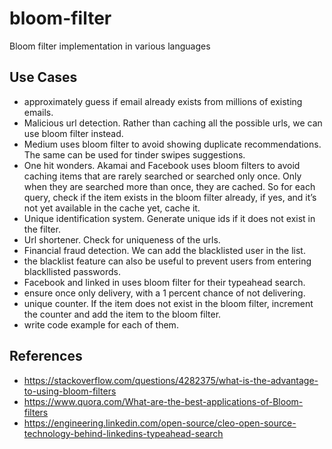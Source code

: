 # bloom-filter
Bloom filter implementation in various languages


## Use Cases
- approximately guess if email already exists from millions of existing emails.
- Malicious url detection. Rather than caching all the possible urls, we can use bloom filter instead.
- Medium uses bloom filter to avoid showing duplicate recommendations. The same can be used for tinder swipes suggestions.
- One hit wonders. Akamai and Facebook uses bloom filters to avoid caching items that are rarely searched or searched only once. Only when they are searched more than once, they are cached. So for each query, check if the item exists in the bloom filter already, if yes, and it’s not yet available in the cache yet, cache it.
- Unique identification system. Generate unique ids if it does not exist in the filter.
- Url shortener. Check for uniqueness of the urls.
- Financial fraud detection. We can add the blacklisted user in the list.
- the blacklist feature can also be useful to prevent users from entering blackllisted passwords.
- Facebook and linked in uses bloom filter for their typeahead search.
- ensure once only delivery, with a 1 percent chance of not delivering.
- unique counter. If the item does not exist in the bloom filter, increment the counter and add the item to the bloom filter.
- write code example for each of them.

## References

- https://stackoverflow.com/questions/4282375/what-is-the-advantage-to-using-bloom-filters
- https://www.quora.com/What-are-the-best-applications-of-Bloom-filters
- https://engineering.linkedin.com/open-source/cleo-open-source-technology-behind-linkedins-typeahead-search
